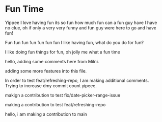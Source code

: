 # Fun Time
Yippee I love having fun its so fun how much fun can a fun guy have I have no clue, oh if only a very very funny and fun guy were here to go and have fun!

Fun fun fun fun fun fun fun I like having fun, what do you do for fun?

I like doing fun things for fun, oh jolly me what a fun time

hello, adding some comments here from Milni. 

adding some more features into this file. 

In order to test feat/refreshing-repo, I am making additional comments. 
Trying to increase dmy commit count yipeee. 

makign a contribution to test fix/date-picker-range-issue

making a contribution to test feat/refreshing-repo

hello, i am making a contribution to main 
